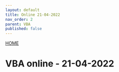 ```yaml
---
layout: default
title: Online 21-04-2022
nav_order: 2
parent: VBA
published: false
---
```

[HOME](../README.md)

# VBA online - 21-04-2022
